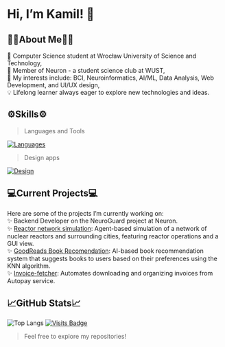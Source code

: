 # Hi, I’m Kamil! 👋

## 👨‍🔬About Me👨‍🔬
   🏫 Computer Science student at Wrocław University of Science and Technology,  
   🧠 Member of Neuron - a student science club at WUST,  
   🚀 My interests include: BCI, Neuroinformatics, AI/ML, Data Analysis, Web Development, and UI/UX design,  
   💡 Lifelong learner always eager to explore new technologies and ideas.

## ⚙️Skills⚙️
> Languages and Tools

[![Languages](https://skillicons.dev/icons?i=js,cpp,java,py,php,mysql,html,css,postman,electron,react)](https://skillicons.dev)
> Design apps

[![Design](https://skillicons.dev/icons?i=figma,xd)](https://skillicons.dev)

## 💻Current Projects💻
Here are some of the projects I’m currently working on:  
   ✨ Backend Developer on the NeuroGuard project at Neuron.  
   ✨ [Reactor network simulation](https://github.com/bumbot-hub/reactor-network-simulation): Agent-based simulation of a network of nuclear reactors and surrounding cities, featuring reactor operations and a GUI view.  
   ✨ [GoodReads Book Recomendation](https://github.com/bumbot-hub/Goodreads_Book_Recomendation): AI-based book recommendation system that suggests books to users based on their preferences using the KNN algorithm.  
   ✨ [Invoice-fetcher](https://github.com/bumbot-hub/Invoice-Fetcher): Automates downloading and organizing invoices from Autopay service.  

## 📈GitHub Stats📈
![Top Langs](https://github-readme-stats.vercel.app/api/top-langs/?username=bumbot-hub&layout=compact) 
[![Visits Badge](https://badges.pufler.dev/visits/bumbot-hub/bumbot-hub)](https://badges.pufler.dev)


> Feel free to explore my repositories!

